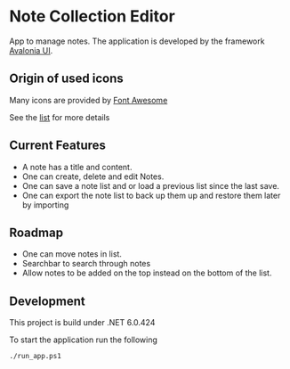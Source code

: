 # Note Collection Editor

App to manage notes.
The application is developed by the framework [Avalonia UI](https://avaloniaui.net/).

## Origin of used icons

Many icons are provided by [Font Awesome](https://fontawesome.com/start)

See the [list](./NoteCollectionEditor/Assets/icons_origins.md) for more details

## Current Features

- A note has a title and content.
- One can create, delete and edit Notes.
- One can save a note list and or load a previous list since the last save.
- One can export the note list to back up them up and restore
  them later by importing

## Roadmap

- One can move notes in list.
- Searchbar to search through notes
- Allow notes to be added on the top instead on the bottom of the list.

## Development

This project is build under .NET 6.0.424

To start the application run the following
```sh
./run_app.ps1
```
